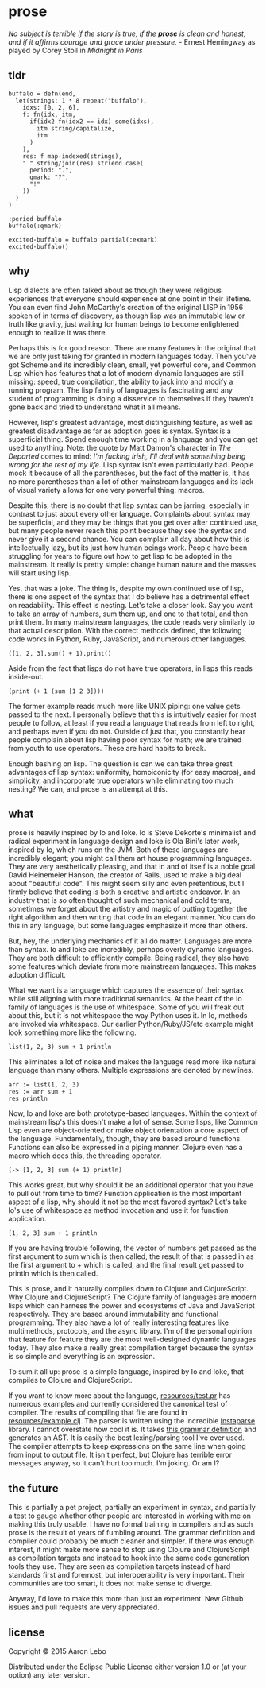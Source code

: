 # prose 

*No subject is terrible if the story is true, if the __prose__ is clean and honest, and if it affirms courage and grace under pressure.* - Ernest Hemingway as played by Corey Stoll in *Midnight in Paris*

## tldr

```
buffalo = defn(end,
  let(strings: 1 * 8 repeat("buffalo"),
    idxs: [0, 2, 6],
    f: fn(idx, itm,
      if(idx2 fn(idx2 == idx) some(idxs),
        itm string/capitalize,
        itm
      )
    ),
    res: f map-indexed(strings),
    " " string/join(res) str(end case(
      period: ".",
      qmark: "?",
      "!"
    ))
  )
)

:period buffalo
buffalo(:qmark)

excited-buffalo = buffalo partial(:exmark)
excited-buffalo()
```

## why

Lisp dialects are often talked about as though they were religious experiences that everyone should experience at one point in their lifetime. You can even find John McCarthy's creation of the original LISP in 1956 spoken of in terms of discovery, as though lisp was an immutable law or truth like gravity, just waiting for human beings to become enlightened enough to realize it was there.

Perhaps this is for good reason. There are many features in the original that we are only just taking for granted in modern languages today. Then you've got Scheme and its incredibly clean, small, yet powerful core, and Common Lisp which has features that a lot of modern dynamic languages are still missing: speed, true compilation, the ability to jack into and modify a running program. The lisp family of languages is fascinating and any student of programming is doing a disservice to themselves if they haven't gone back and tried to understand what it all means.

However, lisp's greatest advantage, most distinguishing feature, as well as greatest disadvantage as far as adoption goes is syntax. Syntax is a superficial thing. Spend enough time working in a language and you can get used to anything. Note: the quote by Matt Damon's character in *The Departed* comes to mind: *I'm fucking Irish, I'll deal with something being wrong for the rest of my life*. Lisp syntax isn't even particularly bad. People mock it because of all the parentheses, but the fact of the matter is, it has no more parentheses than a lot of other mainstream languages and its lack of visual variety allows for one very powerful thing: macros.

Despite this, there is no doubt that lisp syntax can be jarring, especially in contrast to just about every other language. Complaints about syntax may be superficial, and they may be things that you get over after continued use, but many people never reach this point because they see the syntax and never give it a second chance. You can complain all day about how this is intellectually lazy, but its just how human beings work. People have been struggling for years to figure out how to get lisp to be adopted in the mainstream. It really is pretty simple: change human nature and the masses will start using lisp.

Yes, that was a joke. The thing is, despite my own continued use of lisp, there is one aspect of the syntax that I do believe has a detrimental effect on readability. This effect is nesting. Let's take a closer look. Say you want to take an array of numbers, sum them up, and one to that total, and then print them. In many mainstream languages, the code reads very similarly to that actual description. With the correct methods defined, the following code works in Python, Ruby, JavaScript, and numerous other languages.

```
([1, 2, 3].sum() + 1).print()
```

Aside from the fact that lisps do not have true operators, in lisps this reads inside-out.

```
(print (+ 1 (sum [1 2 3])))
```

The former example reads much more like UNIX piping: one value gets passed to the next. I personally believe that this is intuitively easier for most people to follow, at least if you read a language that reads from left to right, and perhaps even if you do not. Outside of just that, you constantly hear people complain about lisp having poor syntax for math; we are trained from youth to use operators. These are hard habits to break.

Enough bashing on lisp. The question is can we can take three great advantages of lisp syntax: uniformity, homoiconicity (for easy macros), and simplicity, and incorporate true operators while eliminating too much nesting? We can, and prose is an attempt at this.

## what

prose is heavily inspired by Io and Ioke. Io is Steve Dekorte's minimalist and radical experiment in language design and Ioke is Ola Bini's later work, inspired by Io, which runs on the JVM. Both of these languages are incredibly elegant; you might call them art house programming languages. They are very aesthetically pleasing, and that in and of itself is a noble goal. David Heinemeier Hanson, the creator of Rails, used to make a big deal about "beautiful code". This might seem silly and even pretentious, but I firmly believe that coding is both a creative and artistic endeavor. In an industry that is so often thought of such mechanical and cold terms, sometimes we forget about the artistry and magic of putting together the right algorithm and then writing that code in an elegant manner. You can do this in any language, but some languages emphasize it more than others.

But, hey, the underlying mechanics of it all do matter. Languages are more than syntax. Io and Ioke are incredibly, perhaps overly dynamic languages. They are both difficult to efficiently compile. Being radical, they also have some features which deviate from more mainstream languages. This makes adoption difficult. 

What we want is a language which captures the essence of their syntax while still aligning with more traditional semantics. At the heart of the Io family of languages is the use of whitespace. Some of you will freak out about this, but it is not whitespace the way Python uses it. In Io, methods are invoked via whitespace. Our earlier Python/Ruby/JS/etc example might look something more like the following.

```
list(1, 2, 3) sum + 1 println
``` 

This eliminates a lot of noise and makes the language read more like natural language than many others. Multiple expressions are denoted by newlines.

```
arr := list(1, 2, 3)
res := arr sum + 1
res println
```

Now, Io and Ioke are both prototype-based languages. Within the context of mainstream lisp's this doesn't make a lot of sense. Some lisps, like Common Lisp even are object-oriented or make object orientation a core aspect of the language. Fundamentally, though, they are based around functions. Functions can also be expressed in a piping manner. Clojure even has a macro which does this, the threading operator.

```
(-> [1, 2, 3] sum (+ 1) println)
```

This works great, but why should it be an additional operator that you have to pull out from time to time? Function application is the most important aspect of a lisp, why should it not be the most favored syntax? Let's take Io's use of whitespace as method invocation and use it for function application.

```
[1, 2, 3] sum + 1 println

```

If you are having trouble following, the vector of numbers get passed as the first argument to sum which is then called, the result of that is passed in as the first argument to + which is called, and the final result get passed to println which is then called.

This is prose, and it naturally compiles down to Clojure and ClojureScript. Why Clojure and ClojureScript? The Clojure family of languages are modern lisps which can harness the power and ecosystems of Java and JavaScript respectively. They are based around immutability and functional programming. They also have a lot of really interesting features like multimethods, protocols, and the async library. I'm of the personal opinion that feature for feature they are the most well-designed dynamic languages today. They also make a really great compilation target because the syntax is so simple and everything is an expression.

To sum it all up: prose is a simple language, inspired by Io and Ioke, that compiles to Clojure and ClojureScript.

If you want to know more about the language, [resources/test.pr](https://github.com/aaron-lebo/prose/blob/master/resources/example.pr) has numerous examples and currently considered the canonical test of compiler. The results of compiling that file are found in [resources/example.clj](https://github.com/aaron-lebo/prose/blob/master/resources/example.clj). The parser is written using the incredible [Instaparse](https://github.com/Engelberg/instaparse) library. I cannot overstate how cool it is. It takes [this grammar definition](https://github.com/aaron-lebo/prose/blob/master/resources/grammar.bnf) and generates an AST. It is easily the best lexing/parsing tool I've ever used. The compiler attempts to keep expressions on the same line when going from input to output file. It isn't perfect, but Clojure has terrible error messages anyway, so it can't hurt too much. I'm joking. Or am I? 

## the future

This is partially a pet project, partially an experiment in syntax, and partially a test to gauge whether other people are interested in working with me on making this truly usable. I have no formal training in compilers and as such prose is the result of years of fumbling around. The grammar definition and compiler could probably be much cleaner and simpler. If there was enough interest, it might make more sense to stop using Clojure and ClojureScript as compilation targets and instead to hook into the same code generation tools they use. They are seen as compilation targets instead of hard standards first and foremost, but interoperability is very important. Their communities are too smart, it does not make sense to diverge. 

Anyway, I'd love to make this more than just an experiment. New Github issues and pull requests are very appreciated.

## license

Copyright © 2015 Aaron Lebo

Distributed under the Eclipse Public License either version 1.0 or (at
your option) any later version.
